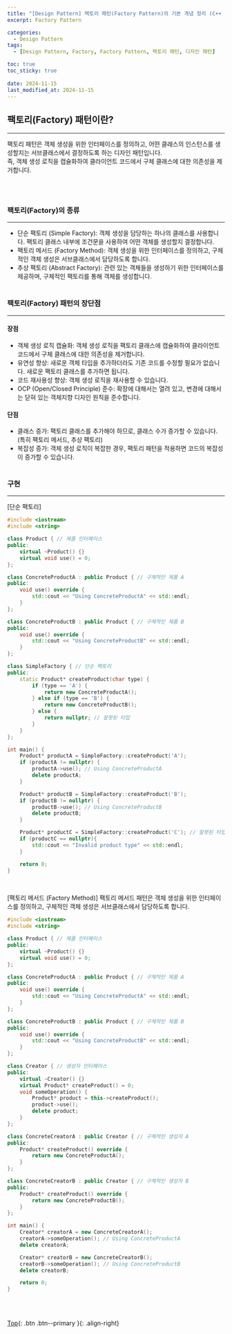```yaml
---
title: "[Design Pattern] 팩토리 패턴(Factory Pattern)의 기본 개념 정리 (C++ 샘플코드 포함)"
excerpt: Factory Pattern

categories:
  - Design Pattern
tags:
  - [Design Pattern, Factory, Factory Pattern, 팩토리 패턴, 디자인 패턴]

toc: true
toc_sticky: true
 
date: 2024-11-15
last_modified_at: 2024-11-15
---
```


## 팩토리(Factory) 패턴이란?
---
팩토리 패턴은 객체 생성을 위한 인터페이스를 정의하고, 어떤 클래스의 인스턴스를 생성할지는 서브클래스에서 결정하도록 하는 디자인 패턴입니다.<br>
즉, 객체 생성 로직을 캡슐화하여 클라이언트 코드에서 구체 클래스에 대한 의존성을 제거합니다.

<br><br>

### 팩토리(Factory)의 종류
---
* 단순 팩토리 (Simple Factory): 객체 생성을 담당하는 하나의 클래스를 사용합니다. 팩토리 클래스 내부에 조건문을 사용하여 어떤 객체를 생성할지 결정합니다.
* 팩토리 메서드 (Factory Method): 객체 생성을 위한 인터페이스를 정의하고, 구체적인 객체 생성은 서브클래스에서 담당하도록 합니다.
* 추상 팩토리 (Abstract Factory): 관련 있는 객체들을 생성하기 위한 인터페이스를 제공하며, 구체적인 팩토리를 통해 객체를 생성합니다. 
<br><br>

### 팩토리(Factory) 패턴의 장단점
---
#### 장점
* 객체 생성 로직 캡슐화: 객체 생성 로직을 팩토리 클래스에 캡슐화하여 클라이언트 코드에서 구체 클래스에 대한 의존성을 제거합니다.
* 유연성 향상: 새로운 객체 타입을 추가하더라도 기존 코드를 수정할 필요가 없습니다. 새로운 팩토리 클래스를 추가하면 됩니다.
* 코드 재사용성 향상: 객체 생성 로직을 재사용할 수 있습니다.
* OCP (Open/Closed Principle) 준수: 확장에 대해서는 열려 있고, 변경에 대해서는 닫혀 있는 객체지향 디자인 원칙을 준수합니다.

#### 단점
* 클래스 증가: 팩토리 클래스를 추가해야 하므로, 클래스 수가 증가할 수 있습니다. (특히 팩토리 메서드, 추상 팩토리)
* 복잡성 증가: 객체 생성 로직이 복잡한 경우, 팩토리 패턴을 적용하면 코드의 복잡성이 증가할 수 있습니다.
<br><br>

### 구현
---

[단순 팩토리]
```C++
#include <iostream>
#include <string>

class Product { // 제품 인터페이스
public:
    virtual ~Product() {}
    virtual void use() = 0;
};

class ConcreteProductA : public Product { // 구체적인 제품 A
public:
    void use() override {
        std::cout << "Using ConcreteProductA" << std::endl;
    }
};

class ConcreteProductB : public Product { // 구체적인 제품 B
public:
    void use() override {
        std::cout << "Using ConcreteProductB" << std::endl;
    }
};

class SimpleFactory { // 단순 팩토리
public:
    static Product* createProduct(char type) {
        if (type == 'A') {
            return new ConcreteProductA();
        } else if (type == 'B') {
            return new ConcreteProductB();
        } else {
            return nullptr; // 잘못된 타입
        }
    }
};

int main() {
    Product* productA = SimpleFactory::createProduct('A');
    if (productA != nullptr) {
        productA->use(); // Using ConcreteProductA
        delete productA;
    }

    Product* productB = SimpleFactory::createProduct('B');
    if (productB != nullptr) {
        productB->use(); // Using ConcreteProductB
        delete productB;
    }

    Product* productC = SimpleFactory::createProduct('C'); // 잘못된 타입
    if (productC == nullptr){
        std::cout << "Invalid product type" << std::endl;
    }

    return 0;
}
```
<br>

[팩토리 메서드 (Factory Method)]
팩토리 메서드 패턴은 객체 생성을 위한 인터페이스를 정의하고, 구체적인 객체 생성은 서브클래스에서 담당하도록 합니다.

```C++
#include <iostream>
#include <string>

class Product { // 제품 인터페이스
public:
    virtual ~Product() {}
    virtual void use() = 0;
};

class ConcreteProductA : public Product { // 구체적인 제품 A
public:
    void use() override {
        std::cout << "Using ConcreteProductA" << std::endl;
    }
};

class ConcreteProductB : public Product { // 구체적인 제품 B
public:
    void use() override {
        std::cout << "Using ConcreteProductB" << std::endl;
    }
};

class Creator { // 생성자 인터페이스
public:
    virtual ~Creator() {}
    virtual Product* createProduct() = 0;
    void someOperation() {
        Product* product = this->createProduct();
        product->use();
        delete product;
    }
};

class ConcreteCreatorA : public Creator { // 구체적인 생성자 A
public:
    Product* createProduct() override {
        return new ConcreteProductA();
    }
};

class ConcreteCreatorB : public Creator { // 구체적인 생성자 B
public:
    Product* createProduct() override {
        return new ConcreteProductB();
    }
};

int main() {
    Creator* creatorA = new ConcreteCreatorA();
    creatorA->someOperation(); // Using ConcreteProductA
    delete creatorA;

    Creator* creatorB = new ConcreteCreatorB();
    creatorB->someOperation(); // Using ConcreteProductB
    delete creatorB;

    return 0;
}
```
<br><br>

[Top](#){: .btn .btn--primary }{: .align-right}